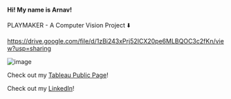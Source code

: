 #### Hi! My name is Arnav!

PLAYMAKER - A Computer Vision Project ⬇️

https://drive.google.com/file/d/1zBi243xPrj52ICX20pe6MLBQOC3c2fKn/view?usp=sharing

![image](https://github.com/user-attachments/assets/6b98958f-346b-49b6-826c-f4e439ec3e76)

Check out my [Tableau Public Page](https://public.tableau.com/app/profile/arnav.kanekar/vizzes)!

Check out my [LinkedIn](https://www.linkedin.com/in/arnav-kanekar-a108b2279/)!

<!--
**arnavk377/arnavk377** is a ✨ _special_ ✨ repository because its `README.md` (this file) appears on your GitHub profile.

Here are some ideas to get you started:

- 🔭 I’m currently working on ...
- 🌱 I’m currently learning ...
- 👯 I’m looking to collaborate on ...
- 🤔 I’m looking for help with ...
- 💬 Ask me about ...
- 📫 How to reach me: ...
- 😄 Pronouns: ...
- ⚡ Fun fact: ...
-->
